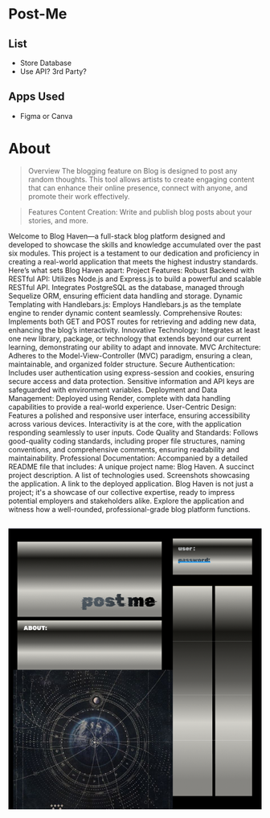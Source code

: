 # Post-Me

## List
- Store Database
- Use API? 3rd Party?


## Apps Used 
- Figma or Canva

# About
>Overview
The blogging feature on Blog is designed to post any random thoughts. This tool allows artists to create engaging content that can enhance their online presence, connect with anyone, and promote their work effectively.

>Features
Content Creation: Write and publish blog posts about your stories, and more.

Welcome to Blog Haven—a full-stack blog platform designed and developed to showcase the skills and knowledge accumulated over the past six modules. This project is a testament to our dedication and proficiency in creating a real-world application that meets the highest industry standards. Here’s what sets Blog Haven apart:
Project Features:
Robust Backend with RESTful API:
Utilizes Node.js and Express.js to build a powerful and scalable RESTful API.
Integrates PostgreSQL as the database, managed through Sequelize ORM, ensuring efficient data handling and storage.
Dynamic Templating with Handlebars.js:
Employs Handlebars.js as the template engine to render dynamic content seamlessly.
Comprehensive Routes:
Implements both GET and POST routes for retrieving and adding new data, enhancing the blog’s interactivity.
Innovative Technology:
Integrates at least one new library, package, or technology that extends beyond our current learning, demonstrating our ability to adapt and innovate.
MVC Architecture:
Adheres to the Model-View-Controller (MVC) paradigm, ensuring a clean, maintainable, and organized folder structure.
Secure Authentication:
Includes user authentication using express-session and cookies, ensuring secure access and data protection.
Sensitive information and API keys are safeguarded with environment variables.
Deployment and Data Management:
Deployed using Render, complete with data handling capabilities to provide a real-world experience.
User-Centric Design:
Features a polished and responsive user interface, ensuring accessibility across various devices.
Interactivity is at the core, with the application responding seamlessly to user inputs.
Code Quality and Standards:
Follows good-quality coding standards, including proper file structures, naming conventions, and comprehensive comments, ensuring readability and maintainability.
Professional Documentation:
Accompanied by a detailed README file that includes:
A unique project name: Blog Haven.
A succinct project description.
A list of technologies used.
Screenshots showcasing the application.
A link to the deployed application.
Blog Haven is not just a project; it's a showcase of our collective expertise, ready to impress potential employers and stakeholders alike. Explore the application and witness how a well-rounded, professional-grade blog platform functions.


## 

![alt text](image.png)